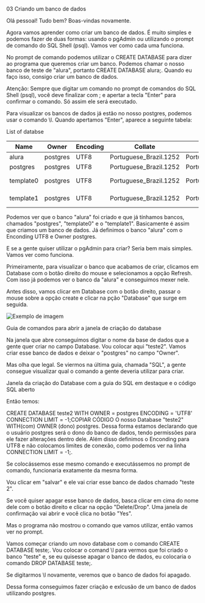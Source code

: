 03 Criando um banco de dados

Olá pessoal! Tudo bem? Boas-vindas novamente.

Agora vamos aprender como criar um banco de dados. É muito simples e podemos fazer de duas formas: usando o pgAdmin ou utilizando o prompt de comando do SQL Shell (psql). Vamos ver como cada uma funciona.

No prompt de comando podemos utilizar o CREATE DATABASE para dizer ao programa que queremos criar um banco. Podemos chamar o nosso banco de teste de "alura", portanto CREATE DATABASE alura;. Quando eu faço isso, consigo criar um banco de dados.

Atenção: Sempre que digitar um comando no prompt de comandos do SQL Shell (psql), você deve finalizar com ; e apertar a tecla "Enter" para confirmar o comando. Só assim ele será executado.

Para visualizar os bancos de dados já estão no nosso postgres, podemos usar o comando \l. Quando apertamos "Enter", aparece a seguinte tabela:

List of databse

| Name      | Owner    | Encoding | Collate                | Ctype                  | Access privileges                           |
| --------- | -------- | -------- | ---------------------- | ---------------------- | ------------------------------------------- |
| alura     | postgres | UTF8     | Portuguese_Brazil.1252 | Portuguese_Brazil.1252 |                                             |
| postgres  | postgres | UTF8     | Portuguese_Brazil.1252 | Portuguese_Brazil.1252 |                                             |
| template0 | postgres | UTF8     | Portuguese_Brazil.1252 | Portuguese_Brazil.1252 | =c/postgres +`<br>` postgres=CTc/postgres |
| template1 | postgres | UTF8     | Portuguese_Brazil.1252 | Portuguese_Brazil.1252 | =c/postgres +`<br>` postgres=CTc/postgres |

Podemos ver que o banco "alura" foi criado e que já tínhamos bancos, chamados "postgres", "template0" e o "template1". Basicamente é assim que criamos um banco de dados. Já definimos o banco "alura" com o Enconding UTF8 e Owner postgres.

E se a gente quiser utilizar o pgAdmin para criar? Seria bem mais simples. Vamos ver como funciona.

Primeiramente, para visualizar o banco que acabamos de criar, clicamos em Database com o botão direito do mouse e selecionamos a opção Refresh. Com isso já podemos ver o banco da "alura" e conseguimos mexer nele.

Antes disso, vamos clicar em Database com o botão direito, passar o mouse sobre a opção create e clicar na pção "Database" que surge em seguida.

![Exemplo de imagem](https://github.com/Andrehlb/dvelopment.github.io/blob/e16f348de35fdc47083a09e3f145e851af649337/PostgreSQL/Assets/Images/criando_database_pgadmin.png "criando_database_pgadmin")

Guia de comandos para abrir a janela de criação do database

Na janela que abre conseguimos digitar o nome da base de dados que a gente quer criar no campo Database. Vou colocar aqui "teste2". Vamos criar esse banco de dados e deixar o "postgres" no campo "Owner".

Mas olha que legal. Se viermos na última guia, chamada "SQL", a gente consegue visualizar qual o comando a gente deveria utilizar para criar.

Janela da criação do Database com a guia do SQL em destaque e o código SQL aberto

Então temos:

CREATE DATABASE teste2
    WITH
    OWNER = postgres
    ENCODING = 'UTF8'
    CONNECTION LIMIT = -1;COPIAR CÓDIGO
O nosso Database "teste2" WITH(com) OWNER (dono) postgres. Dessa forma estamos declarando que o usuário postgres será o dono do banco de dados, tendo permissões para ele fazer alterações dentro dele. Além disso definimos o Enconding para UTF8 e não colocamos limites de conexão, como podemos ver na linha CONNECTION LIMIT = -1;.

Se colocássemos esse mesmo comando e executássemos no prompt de comando, funcionaria exatamente da mesma forma.

Vou clicar em "salvar" e ele vai criar esse banco de dados chamado "teste 2".

Se você quiser apagar esse banco de dados, basca clicar em cima do nome dele com o botão direito e clicar na opção "Delete/Drop". Uma janela de confirmação vai abrir e você clica no botão "Yes".

Mas o programa não mostrou o comando que vamos utilizar, então vamos ver no prompt.

Vamos começar criando um novo database com o comando CREATE DATABASE teste;. Vou colocar o comand \l para vermos que foi criado o banco "teste" e, se eu quisesse apagar o banco de dados, eu colocaria o comando DROP DATABASE teste;.

Se digitarmos \l novamente, veremos que o banco de dados foi apagado.

Dessa forma conseguimos fazer criação e exlcusão de um banco de dados utilizando postgres.
